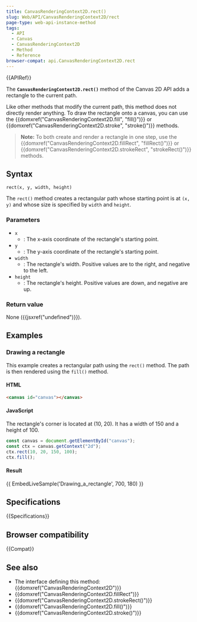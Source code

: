 ```yaml
---
title: CanvasRenderingContext2D.rect()
slug: Web/API/CanvasRenderingContext2D/rect
page-type: web-api-instance-method
tags:
  - API
  - Canvas
  - CanvasRenderingContext2D
  - Method
  - Reference
browser-compat: api.CanvasRenderingContext2D.rect
---
```


{{APIRef}}

The
**`CanvasRenderingContext2D.rect()`**
method of the Canvas 2D API adds a rectangle to the current path.

Like other methods that modify the current path, this method does not directly render
anything. To draw the rectangle onto a canvas, you can use the
{{domxref("CanvasRenderingContext2D.fill", "fill()")}} or
{{domxref("CanvasRenderingContext2D.stroke", "stroke()")}} methods.

> **Note:** To both create and render a rectangle in one step, use the
> {{domxref("CanvasRenderingContext2D.fillRect", "fillRect()")}} or
> {{domxref("CanvasRenderingContext2D.strokeRect", "strokeRect()")}} methods.

## Syntax

```js-nolint
rect(x, y, width, height)
```

The `rect()` method creates a rectangular path whose starting point is at
`(x, y)` and whose size is specified by `width` and
`height`.

### Parameters

- `x`
  - : The x-axis coordinate of the rectangle's starting point.
- `y`
  - : The y-axis coordinate of the rectangle's starting point.
- `width`
  - : The rectangle's width. Positive values are to the right, and negative to the left.
- `height`
  - : The rectangle's height. Positive values are down, and negative are up.

### Return value

None ({{jsxref("undefined")}}).

## Examples

### Drawing a rectangle

This example creates a rectangular path using the `rect()` method. The path
is then rendered using the `fill()` method.

#### HTML

```html
<canvas id="canvas"></canvas>
```

#### JavaScript

The rectangle's corner is located at (10, 20). It has a width of 150 and a height of
100\.

```js
const canvas = document.getElementById("canvas");
const ctx = canvas.getContext("2d");
ctx.rect(10, 20, 150, 100);
ctx.fill();
```

#### Result

{{ EmbedLiveSample('Drawing_a_rectangle', 700, 180) }}

## Specifications

{{Specifications}}

## Browser compatibility

{{Compat}}

## See also

- The interface defining this method: {{domxref("CanvasRenderingContext2D")}}
- {{domxref("CanvasRenderingContext2D.fillRect")}}
- {{domxref("CanvasRenderingContext2D.strokeRect()")}}
- {{domxref("CanvasRenderingContext2D.fill()")}}
- {{domxref("CanvasRenderingContext2D.stroke()")}}
